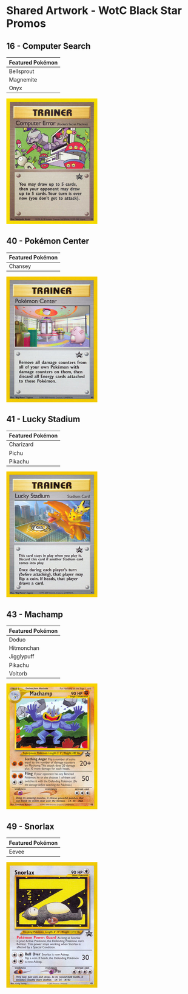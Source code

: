 # Shared Artwork - WotC Black Star Promos

## 16 - Computer Search

|Featured Pokémon|
|:--|
|Bellsprout
|Magnemite
|Onyx

![Computer Search](/images/SharedArtwork/wotc-blackstar-16.png)

## 40 - Pokémon Center

|Featured Pokémon|
|:--|
|Chansey

![Pokémon Center](/images/SharedArtwork/wotc-blackstar-40.png)

## 41 - Lucky Stadium

|Featured Pokémon|
|:--|
|Charizard
|Pichu
|Pikachu

![Lucky Stadium](/images/SharedArtwork/wotc-blackstar-41.png)

## 43 - Machamp

|Featured Pokémon|
|:--|
|Doduo
|Hitmonchan
|Jigglypuff
|Pikachu
|Voltorb

![Machamp](/images/SharedArtwork/wotc-blackstar-43.png)

## 49 - Snorlax

|Featured Pokémon|
|:--|
|Eevee

![Snorlax](/images/SharedArtwork/wotc-blackstar-49.png)